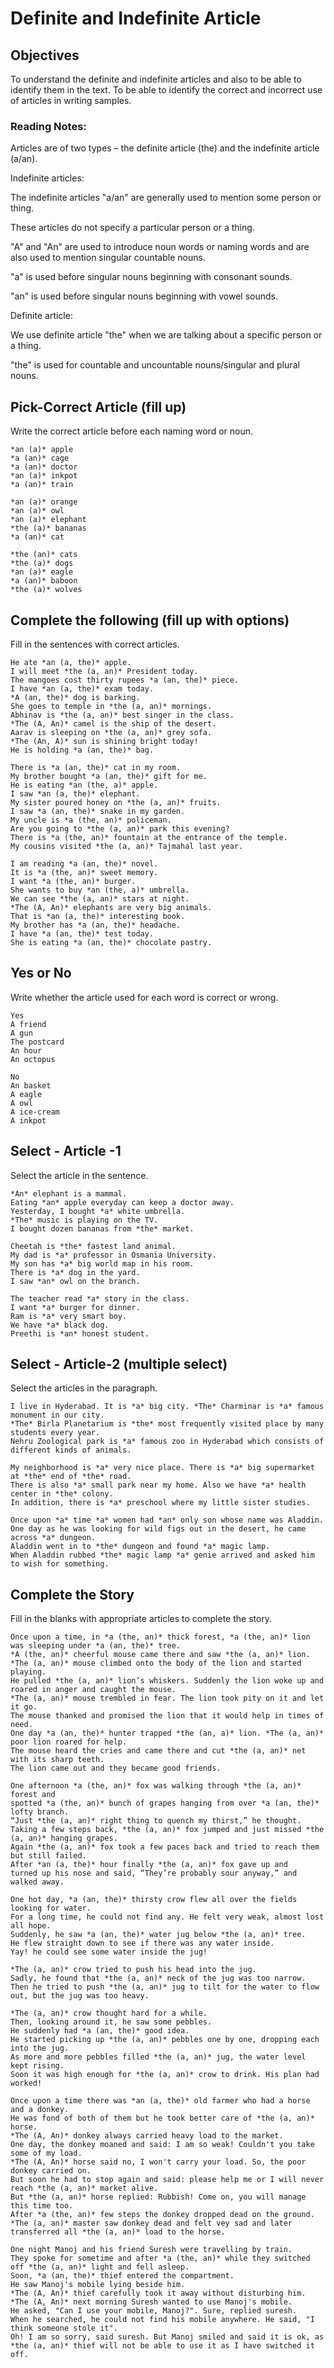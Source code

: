 # Definite and Indefinite Article

## Objectives

To understand the definite and indefinite articles and also to be able to identify them in the text.
To be able to identify the correct and incorrect use of articles in writing samples. 

### Reading Notes: 

Articles are of two types – the definite article (the) and the indefinite article (a/an). 

Indefinite articles: 

The indefinite articles "a/an" are generally used to mention some person or thing. 

These articles do not specify a particular person or a thing.

"A" and "An" are used to introduce noun words or naming words and are also used to mention singular countable nouns.  

"a" is used before singular nouns beginning with consonant sounds.

"an" is used before singular nouns beginning with vowel sounds.

Definite article: 

We use definite article "the" when we are talking about a specific person or a thing. 

"the" is used for countable and uncountable nouns/singular and plural nouns.




## Pick-Correct Article (fill up)

Write the correct article before each naming word or noun.

```
*an (a)* apple
*a (an)* cage 
*a (an)* doctor 
*an (a)* inkpot
*a (an)* train
```

```
*an (a)* orange
*an (a)* owl
*an (a)* elephant
*the (a)* bananas
*a (an)* cat
```

```
*the (an)* cats
*the (a)* dogs
*an (a)* eagle
*a (an)* baboon
*the (a)* wolves
```



## Complete the following (fill up with options)

Fill in the sentences with correct articles.


```
He ate *an (a, the)* apple.
I will meet *the (a, an)* President today.
The mangoes cost thirty rupees *a (an, the)* piece.
I have *an (a, the)* exam today. 
*A (an, the)* dog is barking.
She goes to temple in *the (a, an)* mornings.
Abhinav is *the (a, an)* best singer in the class.
*The (A, An)* camel is the ship of the desert.
Aarav is sleeping on *the (a, an)* grey sofa.
*The (An, A)* sun is shining bright today!
He is holding *a (an, the)* bag.
```


```
There is *a (an, the)* cat in my room. 
My brother bought *a (an, the)* gift for me. 
He is eating *an (the, a)* apple. 
I saw *an (a, the)* elephant.
My sister poured honey on *the (a, an)* fruits. 
I saw *a (an, the)* snake in my garden.
My uncle is *a (the, an)* policeman.
Are you going to *the (a, an)* park this evening?
There is *a (the, an)* fountain at the entrance of the temple.
My cousins visited *the (a, an)* Tajmahal last year.
```


```
I am reading *a (an, the)* novel.
It is *a (the, an)* sweet memory.
I want *a (the, an)* burger.
She wants to buy *an (the, a)* umbrella. 
We can see *the (a, an)* stars at night.
*The (A, An)* elephants are very big animals.
That is *an (a, the)* interesting book.
My brother has *a (an, the)* headache.
I have *a (an, the)* test today.
She is eating *a (an, the)* chocolate pastry.
```


## Yes or No

Write whether the article used for each word is correct or wrong.

```
Yes
A friend
A gun
The postcard
An hour
An octopus

No
An basket
A eagle
A owl
A ice-cream
A inkpot
```

##  Select - Article -1
Select the article in the sentence.

```
*An* elephant is a mammal.
Eating *an* apple everyday can keep a doctor away.
Yesterday, I bought *a* white umbrella.
*The* music is playing on the TV.
I bought dozen bananas from *the* market.
```

```
Cheetah is *the* fastest land animal.
My dad is *a* professor in Osmania University.
My son has *a* big world map in his room.
There is *a* dog in the yard.
I saw *an* owl on the branch.
```

```
The teacher read *a* story in the class.
I want *a* burger for dinner.
Ram is *a* very smart boy.
We have *a* black dog.
Preethi is *an* honest student.
```

## Select - Article-2 (multiple select)

Select the articles in the paragraph.

```
I live in Hyderabad. It is *a* big city. *The* Charminar is *a* famous monument in our city. 
*The* Birla Planetarium is *the* most frequently visited place by many students every year.
Nehru Zoological park is *a* famous zoo in Hyderabad which consists of different kinds of animals.
```

```
My neighborhood is *a* very nice place. There is *a* big supermarket at *the* end of *the* road. 
There is also *a* small park near my home. Also we have *a* health center in *the* colony. 
In addition, there is *a* preschool where my little sister studies.
```

```
Once upon *a* time *a* women had *an* only son whose name was Aladdin. 
One day as he was looking for wild figs out in the desert, he came across *a* dungeon.
Aladdin went in to *the* dungeon and found *a* magic lamp.
When Aladdin rubbed *the* magic lamp *a* genie arrived and asked him to wish for something.
```


## Complete the Story


Fill in the blanks with appropriate articles to complete the story.


```
Once upon a time, in *a (the, an)* thick forest, *a (the, an)* lion was sleeping under *a (an, the)* tree. 
*A (the, an)* cheerful mouse came there and saw *the (a, an)* lion.  
*The (a, an)* mouse climbed onto the body of the lion and started playing. 
He pulled *the (a, an)* lion’s whiskers. Suddenly the lion woke up and roared in anger and caught the mouse.
*The (a, an)* mouse trembled in fear. The lion took pity on it and let it go. 
The mouse thanked and promised the lion that it would help in times of need. 
One day *a (an, the)* hunter trapped *the (an, a)* lion. *The (a, an)* poor lion roared for help.  
The mouse heard the cries and came there and cut *the (a, an)* net with its sharp teeth. 
The lion came out and they became good friends. 
```

```
One afternoon *a (the, an)* fox was walking through *the (a, an)* forest and 
spotted *a (the, an)* bunch of grapes hanging from over *a (an, the)* lofty branch.
“Just *the (a, an)* right thing to quench my thirst,” he thought.
Taking a few steps back, *the (a, an)* fox jumped and just missed *the (a, an)* hanging grapes. 
Again *the (a, an)* fox took a few paces back and tried to reach them but still failed.
After *an (a, the)* hour finally *the (a, an)* fox gave up and
turned up his nose and said, “They’re probably sour anyway,” and walked away.
```

```
One hot day, *a (an, the)* thirsty crow flew all over the fields looking for water. 
For a long time, he could not find any. He felt very weak, almost lost all hope. 
Suddenly, he saw *a (an, the)* water jug below *the (a, an)* tree. 
He flew straight down to see if there was any water inside.
Yay! he could see some water inside the jug!

*The (a, an)* crow tried to push his head into the jug. 
Sadly, he found that *the (a, an)* neck of the jug was too narrow. 
Then he tried to push *the (a, an)* jug to tilt for the water to flow out, but the jug was too heavy.

*The (a, an)* crow thought hard for a while. 
Then, looking around it, he saw some pebbles.
He suddenly had *a (an, the)* good idea. 
He started picking up *the (a, an)* pebbles one by one, dropping each into the jug. 
As more and more pebbles filled *the (a, an)* jug, the water level kept rising. 
Soon it was high enough for *the (a, an)* crow to drink. His plan had worked!
```

```
Once upon a time there was *an (a, the)* old farmer who had a horse and a donkey. 
He was fond of both of them but he took better care of *the (a, an)* horse.
*The (A, An)* donkey always carried heavy load to the market. 
One day, the donkey moaned and said: I am so weak! Couldn't you take some of my load.
*The (A, An)* horse said no, I won't carry your load. So, the poor donkey carried on. 
But soon he had to stop again and said: please help me or I will never reach *the (a, an)* market alive.
But *the (a, an)* horse replied: Rubbish! Come on, you will manage this time too. 
After *a (the, an)* few steps the donkey dropped dead on the ground. 
*The (a, an)* master saw donkey dead and felt vey sad and later transferred all *the (a, an)* load to the horse.
```

```
One night Manoj and his friend Suresh were travelling by train. 
They spoke for sometime and after *a (the, an)* while they switched off *the (a, an)* light and fell asleep. 
Soon, *a (an, the)* thief entered the compartment. 
He saw Manoj's mobile lying beside him. 
*The (A, An)* thief carefully took it away without disturbing him. *The (A, An)* next morning Suresh wanted to use Manoj's mobile.
He asked, "Can I use your mobile, Manoj?". Sure, replied suresh. 
When he searched, he could not find his mobile anywhere. He said, "I think someone stole it". 
Oh! I am so sorry, said suresh. But Manoj smiled and said it is ok, as *the (a, an)* thief will not be able to use it as I have switched it off.
```


